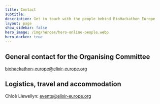 ```yaml
---
title: Contact
subtitle: 
description: Get in touch with the people behind BioHackathon Europe
layout: page
show_sidebar: false
hero_image: /img/heroes/hero-online-people.webp
hero_darken: true
---
```


## General contact for the Organising Committee
<biohackathon-europe@elixir-europe.org>

## Logistics, travel and accommodation
Chloè Llewellyn: <events@elixir-europe.org>
